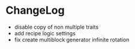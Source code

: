 # ChangeLog

* disable copy of non multiple traits
* add recipe logic settings
* fix create multiblock generator infinite rotation

